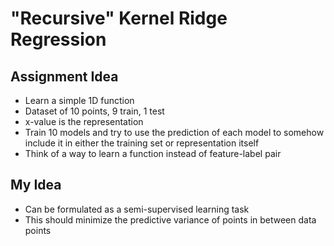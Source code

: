 # "Recursive" Kernel Ridge Regression

## Assignment Idea

* Learn a simple 1D function
* Dataset of 10 points, 9 train, 1 test
* x-value is the representation
* Train 10 models and try to use the prediction of each model to somehow include
it in either the training set or representation itself
* Think of a way to learn a function instead of feature-label pair


## My Idea
* Can be formulated as a semi-supervised learning task
* This should minimize the predictive variance of points in between
data points